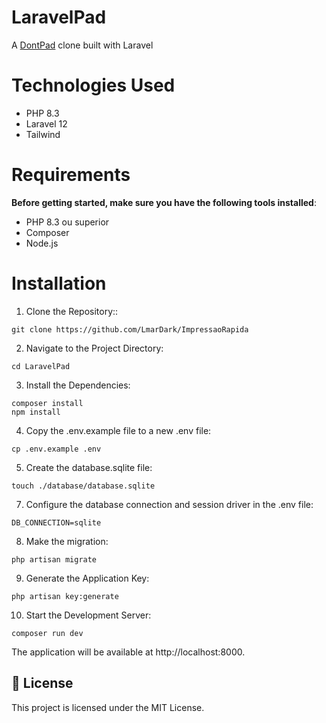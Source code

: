 # LaravelPad
A <a target="_blank" href="https://dontpad.com/">DontPad</a> clone built with Laravel

# Technologies Used

  - PHP 8.3
  - Laravel 12
  - Tailwind

# Requirements
**Before getting started, make sure you have the following tools installed**:
  - PHP 8.3 ou superior
  - Composer
  - Node.js

# Installation
1. Clone the Repository::
```
git clone https://github.com/LmarDark/ImpressaoRapida
```

2. Navigate to the Project Directory:
```
cd LaravelPad
```

3. Install the Dependencies:
```
composer install
npm install
```

4. Copy the .env.example file to a new .env file:
```
cp .env.example .env
```

5. Create the database.sqlite file:
```
touch ./database/database.sqlite
```

7. Configure the database connection and session driver in the .env file:
```
DB_CONNECTION=sqlite
```

8. Make the migration:
```
php artisan migrate
```

9. Generate the Application Key:
```
php artisan key:generate
```


10. Start the Development Server:
```
composer run dev
```
The application will be available at http://localhost:8000.

## 📄 License
This project is licensed under the MIT License.
